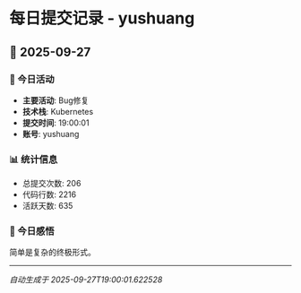 # 每日提交记录 - yushuang

## 📅 2025-09-27

### 🎯 今日活动
- **主要活动**: Bug修复
- **技术栈**: Kubernetes
- **提交时间**: 19:00:01
- **账号**: yushuang

### 📊 统计信息
- 总提交次数: 206
- 代码行数: 2216
- 活跃天数: 635

### 💭 今日感悟
简单是复杂的终极形式。

---
*自动生成于 2025-09-27T19:00:01.622528*
